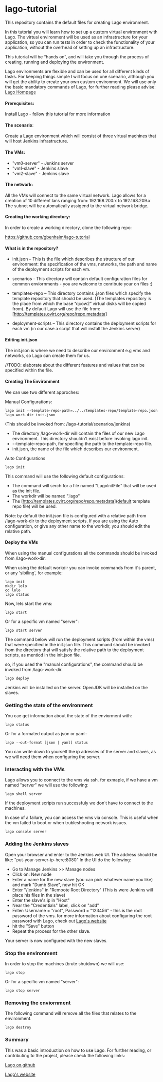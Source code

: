 # lago-tutorial
This repository contains the default files for creating Lago environment. 

In this tutorial you will learn how to set up a custom virtual environment with Lago.
The virtual environment will be used as an infrastructure for your application, so you can run tests
in order to check the functionality of your application, without the overhead of setting up an infrastructure.

This tutorial will be “hands on”, and will take you through the process of creating, running and deploying the environment.

Lago environments are flexible and can be used for all different kinds of tasks. For keeping things simple I will focus on one scenario, although you will get the ability to create your own custom environment.
We will use only the basic mandatory commands of Lago, for further reading please advise: 
[Lago Hompage](http://lago.readthedocs.org/en/latest/index.html)

#### Prerequisites:

Install Lago - follow [this](http://lago.readthedocs.org/en/latest/README.html) tutorial for more information

#### The scenario:

Create a Lago environment which will consist of three virtual machines that will host Jenkins infrastructure.

#### The VMs:

*  "vm0-server" - Jenkins server
*  "vm1-slave" - Jenkins slave
*  "vm2-slave" - Jenkins slave

#### The network:

All the VMs will connect to the same virtual network.
Lago allows for a creation of 10 different lans ranging from: 192.168.200.x to 192.168.209.x
The subnet will be automatically assigend to the virtual network bridge.

#### Creating the working directory:

In order to create a working directory, clone the following repo:

https://github.com/gbenhaim/lago-tutorial

#### What is in the repository?

* init.json – This is the file which describes the structure of our environment: the specification of the vms, networks, the path and name of the deployment scripts for each vm.

* scenarios -  This directory will contain default configuration files for common enviornments - you are welcome 
to conribute your on files :)

* templates-repo – This directory contains .json files which specify the template repository that should be used. (The templates repository is the place from which the base “qcow2” virtual disks will be copied from).
By default Lago will use the file from: [http://templates.ovirt.org/repo/repo.metadata]

* deployment-scripts – This directory contains the deployment scripts for each vm (in our case a script that will
install the Jenkins server)

#### Editing init.json

The init.json is where we need to describe our environment e.g vms and networks, so Lago can create them for us.

//TODO: elaborate about the different features and values that can be specified within the file.

#### Creating The Environment


We can use two different approches:

Manual Configurations:

```
lago init --template-repo-path=../../templates-repo/template-repo.json lago-work-dir init.json
```
(This should be invoked from: /lago-tutorial/scenarios/jenkins)

* The directory /lago-work-dir will contain the files of our new Lago environment.
This directory shouldn't exist before invoking lago init.
* --template-repo-path, for specifing the path to the template-repo file.
* init.json, the name of the file which describes our environment.

Auto Configurations

```
lago init
```
This command will use the following default configurations:
* The command will serch for a file named "LagoInitFile" that will be used as the init file.
* The workdir will be named ".lago"
* The [http://templates.ovirt.org/repo/repo.metadata](default template repo file) will be used.

Note: by default the init.json file is configured with a relative path from /lago-work-dir to the deployment scripts.
If you are using the Auto configuration, or give any other name to the workdir, you should edit the relative path.

#### Deploy the VMs

When using the manual configurations all the commands should be invoked from /lago-work-dir.

When using the default workdir you can invoke commands from it's parent, or any 'sibiling', for example:
```
lago init
mkdir lolo
cd lolo
lago status
```

Now, lets start the vms:

```
lago start
```
Or for a specific vm named "server":

```
lago start server
```

The command below will run the deployment scripts (from within the vms) that were specified in the init.json file.
This command should be invoked from the directory that will satisfy the relative path to the deployment scripts,
as mentiod in the init.json file.

so, if you used the "manual configurations", the command should be invoked from /lago-work-dir.

```
lago deploy
```
Jenkins will be installed on the server.
OpenJDK will be installed on the slaves.

### Getting the state of the environment

You cae get information about the state of the enviorment with:

```
lago status
```
Or for a formated output as json or yaml:

```
lago --out-format [json | yaml] status
```

You can write down to yourself the ip adresses of the server and slaves,
as we will need them when configuring the server.

### Interacting with the VMs

Lago allows you to connect to the vms via ssh.
for exmaple, if we have a vm named "server" we will use the following:

```
lago shell server
```
If the deployment scripts run successfuly we don't have 
to connect to the machines.

In case of a failure, you can access the vms via console.
This is useful when the vm failed to boot or when trubleshooting network issues.

```
lago console server
```

### Adding the Jenkins slaves

Open your browser and enter to the Jenkins web UI.
The address should be like: "put-your-server-ip-here:8080"
In the UI do the following:

* Go to Manage Jenkins >> Manage nodes
* Click on: New node
* Enter a name for the new slave (you can pick whatever name you like) and mark "Dumb Slave", now hit OK
* Enter "/jenkins" in "Remoote Root Directory" (This is were Jenkins will place his files in the slave)
* Enter the slave's ip in "Host"
* Near the "Credentials" label, click on "add"
* Enter: Username = "root", Password = "123456" - this is the root password of the vms. for more information
  about configuring the root password with Lago, check out [Lago's website](http://lago.readthedocs.org/en/latest/README.html)
* hit the "Save" button
* Repeat the process for the other slave.

Your server is now configured with the new slaves.

### Stop the environment

In order to stop the machines (brute shutdown) we will use:

```
lago stop
```
Or for a specific vm named "server":

```
lago stop server
```

### Removing the enviornment

The following command will remove all the files
that relates to the environment.

```
lago destroy
```

### Summary

This was a basic introduction on how to use Lago.
For further reading, or contributing to the project, please check the following links:

[Lago on github](https://github.com/lago-project/lago/)

[Lago's website](http://lago.readthedocs.org/en/latest/index.html)
